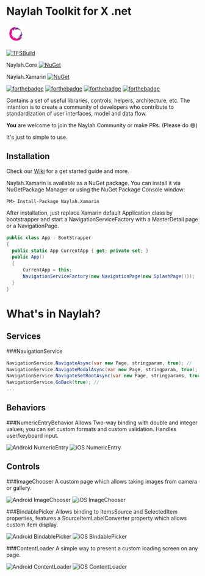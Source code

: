 # Naylah Toolkit for X .net

<img src="https://raw.githubusercontent.com/NaylahProject/Naylah.Toolkit.UWP/master/NaylahLogo.png" width="48">

[![TFSBuild](https://softincloud.visualstudio.com/_apis/public/build/definitions/5b360ddf-7ff3-4c1d-93f6-2e82ed850c7e/47/badge)](https://softincloud.visualstudio.com/DefaultCollection/Naylah%20Services)

Naylah.Core [![NuGet](https://img.shields.io/nuget/v/Naylah.Core.svg?style=flat-square)](https://www.nuget.org/packages/Naylah.Core/)

Naylah.Xamarin [![NuGet](https://img.shields.io/nuget/v/Naylah.Xamarin.svg?style=flat-square)](https://www.nuget.org/packages/Naylah.Xamarin/)

[![forthebadge](http://forthebadge.com/images/badges/built-with-love.svg)](http://forthebadge.com)
[![forthebadge](http://forthebadge.com/images/badges/contains-cat-gifs.svg)](http://forthebadge.com)
[![forthebadge](http://forthebadge.com/images/badges/designed-in-ms-paint.svg)](http://forthebadge.com)
[![forthebadge](http://forthebadge.com/images/badges/fuck-it-ship-it.svg)](http://forthebadge.com)

Contains a set of useful libraries, controls, helpers, architecture, etc. The intention is to create a community of developers who contribute to standardization of user interfaces, model and data flow.

**You** are welcome to join the Naylah Community or make PRs. (Please do :smile:)

It's just to simple to use.

Installation
-------------
Check our [Wiki](https://github.com/NaylahProject/Naylah/wiki) for a get started guide and more.

Naylah.Xamarin is available as a NuGet package. You can install it via NuGetPackage Manager or using the NuGet Package Console window:

```
PM> Install-Package Naylah.Xamarin
```

After installation, just replace Xamarin default Application class by bootstrapper and start a NavigationServiceFactory with a MasterDetail page or a NavigationPage.

```csharp
public class App : BootStrapper
{
  public static App CurrentApp { get; private set; }
  public App()
  {
      CurrentApp = this;
      NavigationServiceFactory(new NavigationPage(new SplashPage()));
  }
}
```

# What's in Naylah?
Services
------
###NavigationService

```csharp
NavigationService.NavigateAsync(var new Page, stringparam, true); //
NavigationService.NavigateModalAsync(var new Page, stringparam, true); //
NavigationService.NavigateSetRootAsync(var new Page, stringparams, true); //
NavigationService.GoBack(true); //
...
```
Behaviors
------
###NumericEntryBehavior
Allows Two-way binding with double and integer values, you can set custom formats and custom validation. Handles user/keyboard input.

![Android NumericEntry](https://media.giphy.com/media/DsBmGxSwROGaI/giphy.gif)
![iOS NumericEntry](http://media.giphy.com/media/N0hvpgYOqftHW/giphy.gif)

Controls
------
###ImageChooser
A custom page which allows taking images from camera or gallery.

![Android ImageChooser](https://raw.githubusercontent.com/NaylahProject/Naylah/master/Screenshots/Android%20ImageChooser.png)
![iOS ImageChooser](https://raw.githubusercontent.com/NaylahProject/Naylah/master/Screenshots/iOS%20ImageChooser.png)

###BindablePicker
Allows binding to ItemsSource and SelectedItem properties, features a SourceItemLabelConverter property which allows custom item display.

![Android BindablePicker](https://raw.githubusercontent.com/NaylahProject/Naylah/master/Screenshots/Android%20BindablePicker.png)
![iOS BindablePicker](https://raw.githubusercontent.com/NaylahProject/Naylah/master/Screenshots/iOS%20BindablePicker.png)

###ContentLoader
A simple way to present a custom loading screen on any page.

![Android ContentLoader](https://media.giphy.com/media/YrKKF11x3SVck/giphy.gif)
![iOS ContentLoader](https://media.giphy.com/media/UGyfafcWtdRLy/giphy.gif)


